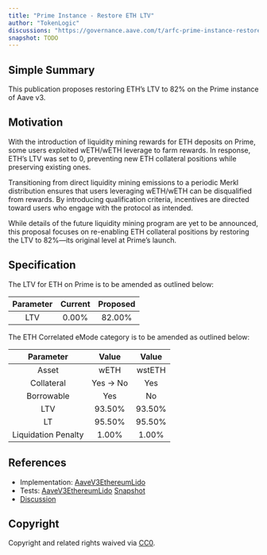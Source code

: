 ```yaml
---
title: "Prime Instance - Restore ETH LTV"
author: "TokenLogic"
discussions: "https://governance.aave.com/t/arfc-prime-instance-restore-eth-ltv/20933"
snapshot: TODO
---
```


## Simple Summary

This publication proposes restoring ETH’s LTV to 82% on the Prime instance of Aave v3.

## Motivation

With the introduction of liquidity mining rewards for ETH deposits on Prime, some users exploited wETH/wETH leverage to farm rewards. In response, ETH’s LTV was set to 0, preventing new ETH collateral positions while preserving existing ones.

Transitioning from direct liquidity mining emissions to a periodic Merkl distribution ensures that users leveraging wETH/wETH can be disqualified from rewards. By introducing qualification criteria, incentives are directed toward users who engage with the protocol as intended.

While details of the future liquidity mining program are yet to be announced, this proposal focuses on re-enabling ETH collateral positions by restoring the LTV to 82%—its original level at Prime’s launch.

## Specification

The LTV for ETH on Prime is to be amended as outlined below:

| Parameter | Current | Proposed |
| :-------: | :-----: | :------: |
|    LTV    |  0.00%  |  82.00%  |

The ETH Correlated eMode category is to be amended as outlined below:

|      Parameter      |  Value   | Value  |
| :-----------------: | :------: | :----: |
|        Asset        |   wETH   | wstETH |
|     Collateral      | Yes → No |  Yes   |
|     Borrowable      |   Yes    |   No   |
|         LTV         |  93.50%  | 93.50% |
|         LT          |  95.50%  | 95.50% |
| Liquidation Penalty |  1.00%   | 1.00%  |

## References

- Implementation: [AaveV3EthereumLido](https://github.com/bgd-labs/aave-proposals-v3/blob/main/src/20250210_AaveV3EthereumLido_PrimeInstanceRestoreETHLTV/AaveV3EthereumLido_PrimeInstanceRestoreETHLTV_20250210.sol)
- Tests: [AaveV3EthereumLido](https://github.com/bgd-labs/aave-proposals-v3/blob/main/src/20250210_AaveV3EthereumLido_PrimeInstanceRestoreETHLTV/AaveV3EthereumLido_PrimeInstanceRestoreETHLTV_20250210.t.sol)
  [Snapshot](TODO)
- [Discussion](https://governance.aave.com/t/arfc-prime-instance-restore-eth-ltv/20933)

## Copyright

Copyright and related rights waived via [CC0](https://creativecommons.org/publicdomain/zero/1.0/).
